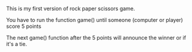 This is my first version of rock paper scissors game.

You have to run the function game() until someone (computer or player) score 5 points

The next game() function after the 5 points will announce the winner or if it's a tie.
